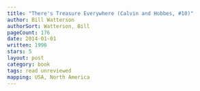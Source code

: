 ```yaml
---
title: "There's Treasure Everywhere (Calvin and Hobbes, #10)"
author: Bill Watterson
authorSort: Watterson, Bill
pageCount: 176
date: 2014-01-01
written: 1996
stars: 5
layout: post
category: book
tags: read unreviewed
mapping: USA, North America
---
```

